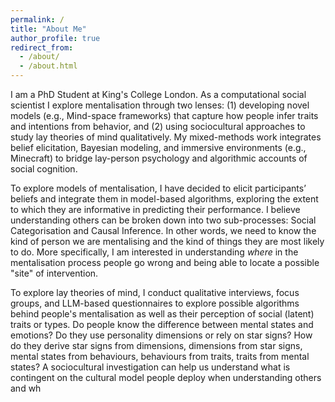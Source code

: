 ```yaml
---
permalink: /
title: "About Me"
author_profile: true
redirect_from: 
  - /about/
  - /about.html
---
```


I am a PhD Student at King's College London. As a computational social scientist I explore mentalisation through two lenses: (1) developing novel models (e.g., Mind-space frameworks) that capture how people infer traits and intentions from behavior, and (2) using sociocultural approaches to study lay theories of mind qualitatively. My mixed-methods work integrates belief elicitation, Bayesian modeling, and immersive environments (e.g., Minecraft) to bridge lay-person psychology and algorithmic accounts of social cognition.

To explore models of mentalisation, I have decided to elicit participants’ beliefs and integrate them in model-based algorithms, exploring the extent to which they are informative in predicting their performance. I believe understanding others can be broken down into two sub-processes: Social Categorisation and Causal Inference. In other words, we need to know the kind of person we are mentalising and the kind of things they are most likely to do. More specifically, I am interested in understanding *where* in the mentalisation process people go wrong and being able to locate a possible "site" of intervention.

To explore lay theories of mind, I conduct qualitative interviews, focus groups, and LLM-based questionnaires to explore possible algorithms behind people's mentalisation as well as their perception of social (latent) traits or types. Do people know the difference between mental states and emotions? Do they use personality dimensions or rely on star signs? How do they derive star signs from dimensions, dimensions from star signs, mental states from behaviours, behaviours from traits, traits from mental states? A sociocultural investigation can help us understand what is contingent on the cultural model people deploy when understanding others and wh
